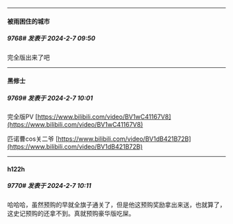 
*****

####  被雨困住的城市  
##### 9768#       发表于 2024-2-7 09:50

完全版出来了吧

*****

####  黑修士  
##### 9769#       发表于 2024-2-7 10:01

完全版PV
[https://www.bilibili.com/video/BV1wC41167V8](https://www.bilibili.com/video/BV1wC41167V8)

匹诺曹cos关二爷
[https://www.bilibili.com/video/BV1dB421B72B](https://www.bilibili.com/video/BV1dB421B72B)


*****

####  h122h  
##### 9770#       发表于 2024-2-7 10:11

哈哈哈，虽然预购的早就全旗子通关了，但是他这预购奖励拿出来送，也就算了，这史记预购的还拿不到。真就预购豪华版吃屎。

